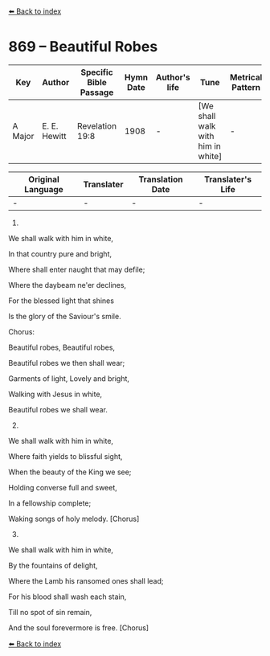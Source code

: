[⬅️ Back to index](../README.md)

# 869 – Beautiful Robes

Key | Author   | Specific Bible Passage     |Hymn Date |Author's life |Tune |Metrical Pattern   |Composer/Source
-- | --------- | ---------------------------|----------|--------------|-----|-------------------|-------------  
A Major |E. E. Hewitt |Revelation 19:8 |1908 |- |[We shall walk with him in white] |- |W. J. Kirkpatrick

Original Language | Translater | Translation Date   | Translater's Life  
----------------- | --------- | --------------------|-------------     
\- |- |- |-




1.

We shall walk with him in white,

In that country pure and bright,

Where shall enter naught that may defile;

Where the daybeam ne'er declines,

For the blessed light that shines 

Is the glory of the Saviour's smile.



Chorus:

Beautiful robes, Beautiful robes,

Beautiful robes we then shall wear;

Garments of light, Lovely and bright,

Walking with Jesus in white,

Beautiful robes we shall wear.



2.

We shall walk with him in white,

Where faith yields to blissful sight,

When the beauty of the King we see;

Holding converse full and sweet,

In a fellowship complete;

Waking songs of holy melody.  [Chorus]



3.

We shall walk with him in white,

By the fountains of delight,

Where the Lamb his ransomed ones shall lead;

For his blood shall wash each stain,

Till no spot of sin remain,

And the soul forevermore is free.  [Chorus]

[⬅️ Back to index](../README.md)
